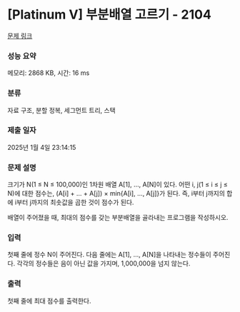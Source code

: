 # [Platinum V] 부분배열 고르기 - 2104 

[문제 링크](https://www.acmicpc.net/problem/2104) 

### 성능 요약

메모리: 2868 KB, 시간: 16 ms

### 분류

자료 구조, 분할 정복, 세그먼트 트리, 스택

### 제출 일자

2025년 1월 4일 23:14:15

### 문제 설명

<p>크기가 N(1 ≤ N ≤ 100,000)인 1차원 배열 A[1], …, A[N]이 있다. 어떤 i, j(1 ≤ i ≤ j ≤ N)에 대한 점수는, (A[i] + … + A[j]) × min{A[i], …, A[j]}가 된다. 즉, i부터 j까지의 합에 i부터 j까지의 최솟값을 곱한 것이 점수가 된다.</p>

<p>배열이 주어졌을 때, 최대의 점수를 갖는 부분배열을 골라내는 프로그램을 작성하시오.</p>

### 입력 

 <p>첫째 줄에 정수 N이 주어진다. 다음 줄에는 A[1], …, A[N]을 나타내는 정수들이 주어진다. 각각의 정수들은 음이 아닌 값을 가지며, 1,000,000을 넘지 않는다.</p>

### 출력 

 <p>첫째 줄에 최대 점수를 출력한다.</p>

